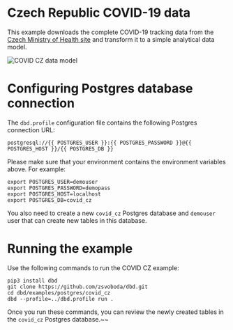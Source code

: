 # Czech Republic COVID-19 data 
This example downloads the complete COVID-19 tracking data from the [Czech Ministry of Health site](https://onemocneni-aktualne.mzcr.cz/api/v2/covid-19) and transform it to a simple analytical data model.  

![COVID CZ data model](https://raw.githubusercontent.com/zsvoboda/dbd/master/img/covid.cz.datamodel.png)

# Configuring Postgres database connection
The `dbd.profile` configuration file contains the following Postgres connection URL:

`postgresql://{{ POSTGRES_USER }}:{{ POSTGRES_PASSWORD }}@{{ POSTGRES_HOST }}/{{ POSTGRES_DB }}`

Please make sure that your environment contains the environment variables above. For example:

```shell
export POSTGRES_USER=demouser
export POSTGRES_PASSWORD=demopass
export POSTGRES_HOST=localhost
export POSTGRES_DB=covid_cz
```

You also need to create a new `covid_cz` Postgres database and `demouser` user that can create new tables in this database.

# Running the example
Use the following commands to run the COVID CZ example:

```shell
pip3 install dbd
git clone https://github.com/zsvoboda/dbd.git
cd dbd/examples/postgres/covid_cz
dbd --profile=../dbd.profile run . 
```

Once you run these commands, you can review the newly created tables in the `covid_cz` Postgres database.~~
